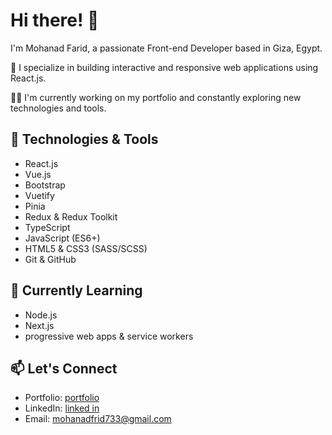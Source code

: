# Hi there! 👋

I'm Mohanad Farid, a passionate Front-end Developer based in Giza, Egypt.

🚀 I specialize in building interactive and responsive web applications using React.js.

👨‍💻 I'm currently working on my portfolio and constantly exploring new technologies and tools.

## 🔧 Technologies & Tools

- React.js
- Vue.js
- Bootstrap
- Vuetify
- Pinia
- Redux & Redux Toolkit
- TypeScript
- JavaScript (ES6+)
- HTML5 & CSS3 (SASS/SCSS)
- Git & GitHub
  

## 🌱 Currently Learning

- Node.js
- Next.js
- progressive web apps & service workers

## 📫 Let's Connect

- Portfolio: [portfolio](https://mohanad-farid.netlify.app/)
- LinkedIn: [linked in](https://www.linkedin.com/in/mohanad-farid-485182218)
- Email: mohanadfrid733@gmail.com
